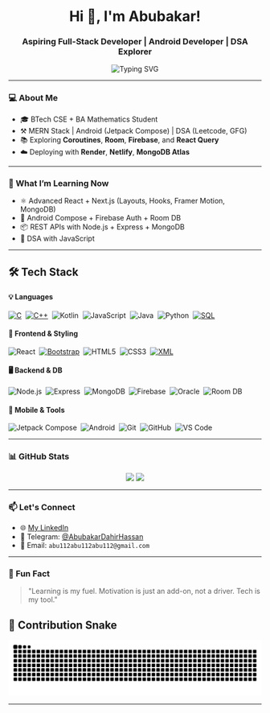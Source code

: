 <h1 align="center">Hi 👋, I'm Abubakar!</h1>
<h3 align="center">Aspiring Full-Stack Developer | Android Developer | DSA Explorer</h3>

<p align="center">
  <img src="https://readme-typing-svg.herokuapp.com?font=Fira+Code&size=22&pause=1000&color=4F46E5&center=true&vCenter=true&width=435&lines=Passionate+about+Code+%F0%9F%92%BB;Always+Learning+%F0%9F%93%9A;Building+Cool+Projects+%F0%9F%9A%80" alt="Typing SVG" />
</p>

---

### 💻 About Me
- 🎓 BTech CSE + BA Mathematics Student  
- ⚒️ MERN Stack | Android (Jetpack Compose) | DSA (Leetcode, GFG)  
- 📚 Exploring **Coroutines**, **Room**, **Firebase**, and **React Query**  
- ☁️ Deploying with **Render**, **Netlify**, **MongoDB Atlas**

---

### 🧠 What I’m Learning Now
- ⚛️ Advanced React + Next.js (Layouts, Hooks, Framer Motion, MongoDB)
- 📲 Android Compose + Firebase Auth + Room DB
- 📦 REST APIs with Node.js + Express + MongoDB
- 🧮 DSA with JavaScript 

---

## 🛠️ Tech Stack

#### 💡 Languages  
[![C](https://img.shields.io/badge/-C-A8B9CC?style=flat&logo=c&logoColor=white)](https://en.cppreference.com/w/c)&nbsp;
[![C++](https://img.shields.io/badge/-C++-00599C?style=flat&logo=c%2B%2B&logoColor=white)](https://en.cppreference.com/w/cpp)&nbsp;
![Kotlin](https://img.shields.io/badge/-Kotlin-7F52FF?style=flat&logo=kotlin&logoColor=white)&nbsp;
![JavaScript](https://img.shields.io/badge/-JavaScript-F7DF1E?style=flat&logo=javascript&logoColor=black)&nbsp;
![Java](https://img.shields.io/badge/-Java-007396?style=flat&logo=java&logoColor=white)&nbsp;
![Python](https://img.shields.io/badge/-Python-3776AB?style=flat&logo=python&logoColor=white)&nbsp;
[![SQL](https://img.shields.io/badge/-SQL-4479A1?style=flat&logo=postgresql&logoColor=white)](https://www.w3schools.com/sql/)

#### 🧱 Frontend & Styling  
![React](https://img.shields.io/badge/-React-61DAFB?style=flat&logo=react&logoColor=black)&nbsp;
[![Bootstrap](https://img.shields.io/badge/-Bootstrap-7952B3?style=flat&logo=bootstrap&logoColor=white)](https://getbootstrap.com/)&nbsp;
![HTML5](https://img.shields.io/badge/-HTML5-E34F26?style=flat&logo=html5&logoColor=white)&nbsp;
![CSS3](https://img.shields.io/badge/-CSS3-1572B6?style=flat&logo=css3&logoColor=white)&nbsp;
[![XML](https://img.shields.io/badge/-XML-8A2BE2?style=flat&logo=xml&logoColor=white)](https://developer.mozilla.org/en-US/docs/Web/XML)

#### 🖥️ Backend & DB  
![Node.js](https://img.shields.io/badge/-Node.js-339933?style=flat&logo=node.js&logoColor=white)&nbsp;
![Express](https://img.shields.io/badge/-Express.js-000000?style=flat&logo=express&logoColor=white)&nbsp;
![MongoDB](https://img.shields.io/badge/-MongoDB-47A248?style=flat&logo=mongodb&logoColor=white)&nbsp;
![Firebase](https://img.shields.io/badge/-Firebase-FFCA28?style=flat&logo=firebase&logoColor=black)&nbsp;
![Oracle](https://img.shields.io/badge/Oracle-F80000?style=flat&logo=oracle&logoColor=white)&nbsp;
![Room DB](https://img.shields.io/badge/Room_DB-6C3483?style=flat&logo=android&logoColor=white)

#### 📱 Mobile & Tools  
![Jetpack Compose](https://img.shields.io/badge/-Jetpack%20Compose-4285F4?style=flat&logo=jetpack-compose&logoColor=white)&nbsp;
![Android](https://img.shields.io/badge/-Android-3DDC84?style=flat&logo=android&logoColor=white)&nbsp;
![Git](https://img.shields.io/badge/-Git-F05032?style=flat&logo=git&logoColor=white)&nbsp;
![GitHub](https://img.shields.io/badge/-GitHub-181717?style=flat&logo=github&logoColor=white)&nbsp;
![VS Code](https://img.shields.io/badge/-VS%20Code-007ACC?style=flat&logo=visual-studio-code&logoColor=white)



---

### 📊 GitHub Stats

<p align="center">
  <img src="https://github-readme-stats.vercel.app/api?username=ABUBAKAR-DAHIR&show_icons=true&theme=tokyonight&hide_border=true" width="48%" />
  <img src="https://github-readme-streak-stats.herokuapp.com/?user=ABUBAKAR-DAHIR&theme=tokyonight&hide_border=true" width="48%" />
</p>

---

### 📫 Let's Connect
- 🌐 [My LinkedIn](https://www.linkedin.com/in/your-link)
- 💬 Telegram: [@AbubakarDahirHassan](t.me/AbubakarDahirHassan)
- 📧 Email: `abu112abu112abu112@gmail.com`

---

### 🙌 Fun Fact
> "Learning is my fuel. Motivation is just an add-on, not a driver. Tech is my tool."

## 🐍 Contribution Snake

<p align="center">
  <img src="https://raw.githubusercontent.com/ABUBAKAR-DAHIR/ABUBAKAR-DAHIR/output/github-contribution-grid-snake.svg" alt="snake gif" />
</p>



---

